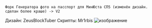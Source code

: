```
Форк Генератора фото на пасспорт для МинЮста СП5 (изменён дизайн. сделан более краше) -> V2
```
Дизайн: ZeusBlockTuber
Скрипты: Mr1rbis
![изображение](https://github.com/ZeusBlockTuber/minustPhotoGenerator/assets/68651897/699cb0d2-ad8e-4f28-aebc-c7fe222c424a)

